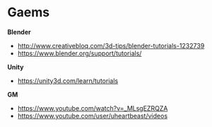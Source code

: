 # Gaems

**Blender**
* http://www.creativebloq.com/3d-tips/blender-tutorials-1232739
* https://www.blender.org/support/tutorials/

**Unity**
* https://unity3d.com/learn/tutorials

**GM**
* https://www.youtube.com/watch?v=_MLsgEZRQZA
* https://www.youtube.com/user/uheartbeast/videos
